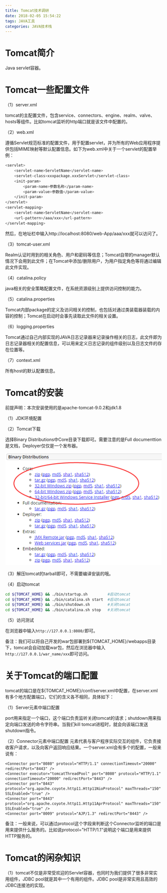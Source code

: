 ```yaml
---
title: Tomcat技术调研
date: 2018-02-05 15:54:22
tags: JAVA工具
categories: JAVA技术栈
---
```


# Tomcat简介

Java servlet容器。

# Tomcat一些配置文件

（1）server.xml

tomcat的主配置文件，包含service、connectors、engine、realm、valve、hosts等组件。比如tomcat监听的http端口就是该文件中配置的。

（2）web.xml

遵循Servlet规范标准的配置文件，用于配置servlet，并为所有的Web应用程序提供包括MIME映射等默认配置信息。如下为web.xml中关于一个servlet的配置举例：

```bash
<servlet>
    <servlet-name>ServletName</servlet-name>
    <servlet-class>xxxpackage.xxxServlet</servlet-class>
    <init-param>
        <param-name>参数名称</param-name>
        <param-value>参数值</param-value>
    </init-param>
</servlet>
<servlet-mapping>
    <servlet-name>ServletName</servlet-name>             
    <url-pattern>/aaa/xxx</url-pattern>
</servlet-mapping>
```

然后，在地址栏中输入http://localhost:8080/web-App/aaa/xxx就可以访问了。

（3）tomcat-user.xml

Realm认证时用到的相关角色、用户和密码等信息；Tomcat自带的manager默认情况下会用到此文件；在Tomcat中添加/删除用户，为用户指定角色等将通过编辑此文件实现。

（4）catalina.policy

java相关的安全策略配置文件，在系统资源级别上提供访问控制的能力。

（5）catalina.properties

Tomcat内部package的定义及访问相关的控制，也包括对通过类装载器装载的内容的控制；Tomcat在启动时会事先读取此文件的相关设置。

（6）logging.properties

Tomcat通过自己内部实现的JAVA日志记录器来记录操作相关的日志，此文件即为日志记录器相关的配置信息，可以用来定义日志记录的组件级别以及日志文件的存在位置等。

（7）context.xml

所有host的默认配置信息。

# Tomcat的安装

前提声明：本次安装使用的是apache-tomcat-9.0.2和jdk1.8

（1）JDK环境配置

（2）Tomcat下载

选择Binary Distributions中Core目录下载即可。需要注意的是Full documenttion是文档，Deployer仅仅是一个发布器。

![](/images/tomcat_1_1.png)

（3）解压tomcat的tarball即可，不需要编译安装的哦。

（4）启动tomcat

```bash
cd ${TOMCAT_HOME} && ./bin/startup.sh         #启动tomcat
cd ${TOMCAT_HOME} && ./bin/catalina.sh start  #启动tomcat
cd ${TOMCAT_HOME} && ./bin/shutdown.sh        #关闭tomcat
cd ${TOMCAT_HOME} && ./bin/catalina.sh stop   #关闭tomcat
```

（5）访问测试

在浏览器中输入`http://127.0.0.1:8080/`即可。

备注：我们可以将自己开发的war包部署到${TOMCAT_HOME}/webapps目录下，tomcat会自动加载war包，然后在浏览器中输入`http://127.0.0.1/war_name/xxx`即可访问。

# 关于Tomcat的端口配置

tomcat的端口是在${TOMCAT_HOME}/conf/server.xml中配置，在server.xml有多个地方配置端口，它们的含义各不相同，具体如下：

（1）Server元素中端口配置
	<Server port="8005" shutdown="SHUTDOWN">

port用来指定一个端口，这个端口负责监听关闭tomcat的请求；shutdown用来指定向端口发送的命令字符串。当我们kill tomcat进程时，就会向该端口发送shutdown指令。

（2）Connector元素中端口配置
<Connector>元素代表与客户程序实际交互的组件，它负责接收客户请求，以及向客户返回响应结果。一个server.xml会有多个<Connector>的配置，一般来说有：

```
<Connector port="8080" protocol="HTTP/1.1" connectionTimeout="20000" redirectPort="8443" />
<Connector executor="tomcatThreadPool" port="8080" protocol="HTTP/1.1" connectionTimeout="20000" redirectPort="8443" />
<Connector port="8443" protocol="org.apache.coyote.http11.Http11NioProtocol" maxThreads="150" SSLEnabled="true" />
<Connector port="8443" protocol="org.apache.coyote.http11.Http11AprProtocol" maxThreads="150" SSLEnabled="true" />
<Connector port="8009" protocol="AJP/1.3" redirectPort="8443" />
```

备注：一般来说，可以通过protocol这个字段来判断这个Connector监听的端口是用来提供什么服务的。比如说protocol="HTTP/1.1"说明这个端口是用来提供HTTP服务的。

# Tomcat的闲杂知识

（1）tomcat不仅是非常受欢迎的Servlet容器，也同时为我们提供了很多非常实用组件，JDBC pool就是其中一个有用的组件。JDBC pool是非常实用且高效的JDBC连接池的实现。

